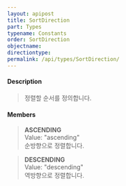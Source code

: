 ```yaml
---
layout: apipost
title: SortDirection
part: Types
typename: Constants
order: SortDirection
objectname: 
directiontype: 
permalink: /api/types/SortDirection/
---
```



#### Description

> 정렬할 순서를 정의합니다.

#### Members

> **ASCENDING**  
> Value: "ascending"  
> 순방향으로 정렬합니다.  

> **DESCENDING**   
> Value: "descending"  
> 역방향으로 정렬합니다.  


